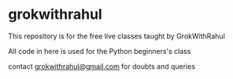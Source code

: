 # grokwithrahul

This repository is for the free live classes taught by GrokWithRahul

All code in here is used for the Python beginners's class

contact grokwithrahul@gmail.com for doubts and queries
 
